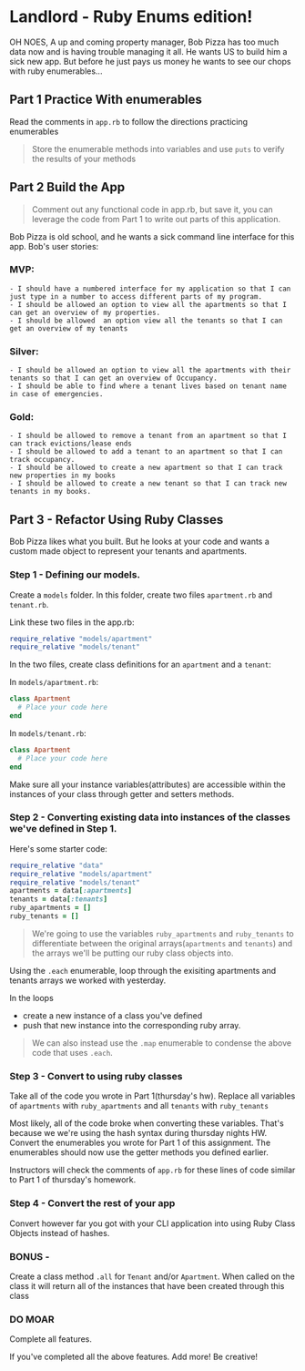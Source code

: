 # Landlord - Ruby Enums edition!

OH NOES, A up and coming property manager, Bob Pizza has too much data now and is having trouble managing it all. He wants US to build him a sick new app. But before he just pays us money he wants to see our chops with ruby enumerables...

## Part 1 Practice With enumerables
Read the comments in `app.rb` to follow the directions practicing enumerables
> Store the enumerable methods into variables and use `puts` to verify the results of your methods

## Part 2 Build the App
> Comment out any functional code in app.rb, but save it, you can leverage the code from Part 1 to write out parts of this application.

Bob Pizza is old school, and he wants a sick command line interface for this app. Bob's user stories:

### MVP:
```
- I should have a numbered interface for my application so that I can just type in a number to access different parts of my program.
- I should be allowed an option to view all the apartments so that I can get an overview of my properties.
- I should be allowed  an option view all the tenants so that I can get an overview of my tenants
```

### Silver:
```
- I should be allowed an option to view all the apartments with their tenants so that I can get an overview of Occupancy.
- I should be able to find where a tenant lives based on tenant name in case of emergencies.
```

### Gold:
```
- I should be allowed to remove a tenant from an apartment so that I can track evictions/lease ends
- I should be allowed to add a tenant to an apartment so that I can track occupancy.
- I should be allowed to create a new apartment so that I can track new properties in my books
- I should be allowed to create a new tenant so that I can track new tenants in my books.
```

## Part 3 -  Refactor Using Ruby Classes
Bob Pizza likes what you built. But he looks at your code and wants a custom made object to represent your tenants and apartments.

### Step 1 - Defining our models.
Create a `models` folder. In this folder, create two files `apartment.rb` and `tenant.rb`.

Link these two files in the app.rb:

```ruby
require_relative "models/apartment"
require_relative "models/tenant"
```

In the two files, create class definitions for an `apartment` and a `tenant`:

In `models/apartment.rb`:

```ruby
class Apartment
  # Place your code here
end  
```

In `models/tenant.rb`:

```ruby
class Apartment
  # Place your code here
end  
```

Make sure all your instance variables(attributes) are accessible within the instances of your class through getter and setters methods.

### Step 2 - Converting existing data into instances of the classes we've defined in Step 1.

Here's some starter code:

```ruby
require_relative "data"
require_relative "models/apartment"
require_relative "models/tenant"
apartments = data[:apartments]
tenants = data[:tenants]
ruby_apartments = []
ruby_tenants = []
```

> We're going to use the variables `ruby_apartments` and `ruby_tenants` to differentiate between the original arrays(`apartments` and `tenants`) and the arrays we'll be putting our ruby class objects into.

Using the `.each` enumerable, loop through the exisiting apartments and tenants arrays we worked with yesterday.

In the loops
  - create a new instance of a class you've defined
  - push that new instance into the corresponding ruby array.

> We can also instead use the `.map` enumerable to condense the above code that uses `.each`.

### Step 3 - Convert to using ruby classes
Take all of the code you wrote in Part 1(thursday's hw). Replace all variables of `apartments` with `ruby_apartments` and all `tenants` with `ruby_tenants`

Most likely, all of the code broke when converting these variables. That's because we we're using the hash syntax during thursday nights HW. Convert the enumerables you wrote for Part 1 of this assignment. The enumerables should now use the getter methods you defined earlier.

Instructors will check the comments of `app.rb` for these lines of code similar to Part 1 of thursday's homework.

### Step 4 - Convert the rest of your app

Convert however far you got with your CLI application into using Ruby Class Objects instead of hashes.

### BONUS -
Create a class method `.all` for `Tenant` and/or `Apartment`. When called on the class it will return all of the instances that have been created through this class

### DO MOAR
Complete all features.

If you've completed all the above features. Add more! Be creative!
